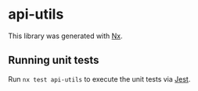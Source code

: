 # api-utils

This library was generated with [Nx](https://nx.dev).

## Running unit tests

Run `nx test api-utils` to execute the unit tests via [Jest](https://jestjs.io).
